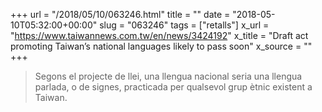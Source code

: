 +++
url = "/2018/05/10/063246.html"
title = ""
date = "2018-05-10T05:32:00+00:00"
slug = "063246"
tags = ["retalls"]
x_url = "https://www.taiwannews.com.tw/en/news/3424192"
x_title = "Draft act promoting Taiwan’s national languages likely to pass soon"
x_source = ""
+++


> Segons el projecte de llei, una llengua nacional seria una llengua parlada, o de signes, practicada per qualsevol grup ètnic existent a Taiwan.

